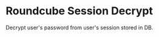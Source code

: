 # Roundcube Session Decrypt

Decrypt user's password from user's session stored in DB.

```shell

```
